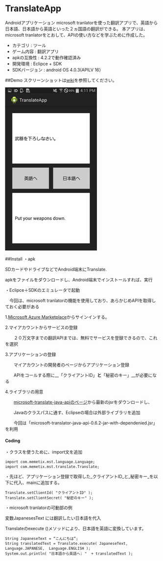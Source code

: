 # TranslateApp

Androidアプリケーション
microsoft tranlatorを使った翻訳アプリで、英語から日本語、日本語から英語といった２ヵ国語の翻訳ができる。
本アプリは、microsoft tranlatorをとおして、APIの使い方などを学ぶために作成した。


* カテゴリ : ツール
* ゲーム内容 : 翻訳アプリ
* apkの互換性 : 4.2.2で動作確認済み
* 開発環境 : Eclipce + SDK
* SDKバージョン : android OS 4.0.3(APILV 16）


##Demo
スクリーンショットは[wiki](https://github.com/masapixyon/TranslateApp/wiki "Wiki")を参照してください。

<img src="https://github.com/masapixyon/TranslateApp/blob/master/images/TA-Screenshot-4.png" width="300px">



##Install
・apk

  SDカードやドライブなどでAndroid端末にTranslate.

  apkをファイルをダウンロードし、Android端末でインストールすれば、実行


・Eclipce＋SDKのエミュレータで起動

　今回は、microsoft tranlatorの機能を使用しており、あらかじめAPIを取得しておく必要がある



1.[Microsoft Azure Marketplace](https://datamarket.azure.com/dataset/bing/microsofttranslator)からサインインする。


2.マイアカウントからサービスの登録

　　２０万文字までの翻訳APIまでは、無料でサービスを登録できるので、これを選択


3.アプリケーションの登録

　　マイアカウントの開発者のページからアプリケーション登録

　　APIをコールする際に__「クライアントID」__と__「秘密のキー」__が必要になる


4.ライブラリの用意

　　[microsoft-translate-java-apiのページ](https://code.google.com/archive/p/microsoft-translator-java-api/downloads)から最新のjsrをダウンロードし、

　　Javaのクラスパスに通す、Eclipseの場合は外部ライブラリを追加

　　今回は「microsoft-translator-java-api-0.6.2-jar-with-dependenied.jsr」を利用





#### Coding

・クラスを使うために、import文を追加

    import com.memetix.mst.language.Language;
    import com.memetix.mst.translate.Translate;

 ・先ほど、アプリケーション登録で取得した_クライアントID_と_秘密キー_を以下に代入、mainに追加する。

    
    Translate.setClientId( "クライアントID" ); 
    Translate.setClientSecret( "秘密のキー" );
    

・microsoft tranlatorの可動部の例

変数JapanesesText には翻訳したい日本語を代入

Translateのexecute ()メソッドにより、日本語を英語に変換しています。
    
    String JapaneseText = “こんにちは”;
    String translatedText = Translate.execute( JapaneseText, Language.JAPANESE,  Language.ENGLISH );
    System.out.println( "日本語から英語へ: "  + translatedText );
    




